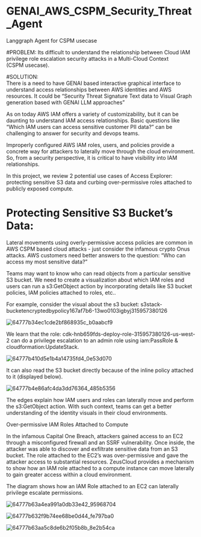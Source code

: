 # GENAI_AWS_CSPM_Security_Threat_Agent
Langgraph Agent for CSPM usecase

#PROBLEM: 
Its  difficult  to understand  the  relationship  between  Cloud  IAM  privilege  role  escalation  security attacks in a  Multi-Cloud Context  
(CSPM  usecase).  

#SOLUTION:  
There is a need to have GENAI  based  interactive graphical interface to understand access relationships between AWS identities and AWS resources.
It  could be  “Security Threat  Signature Text data  to Visual Graph generation based with  GENAI  LLM approaches”

As on  today AWS IAM offers a variety of  customizability, but it can be daunting to understand IAM access relationships. Basic questions like “Which IAM users can access sensitive customer PII data?” can be challenging to answer for security and devops teams.

Improperly configured AWS IAM roles, users, and policies provide a concrete way for attackers to laterally move through the cloud environment. So, from a security perspective, it is critical to have visibility into IAM relationships.

In this project, we review 2 potential use cases of Access Explorer: protecting sensitive S3 data and curbing over-permissive roles attached to publicly exposed compute.

Protecting Sensitive S3  Bucket’s Data:
========================================
Lateral movements using overly-permissive  access policies are common in AWS  CSPM  based  cloud attacks - just consider the infamous crypto Onus attacks.
AWS customers need better answers to the question: “Who can access my most sensitive data?” 

Teams may want to know who can read objects from a particular sensitive S3 bucket.  	We need  to  create a  visualization  about which IAM roles and users can run a s3:GetObject action by incorporating details like S3 bucket policies, IAM policies attached to roles, etc.. 

For example, consider the visual about the s3 bucket: s3stack-bucketencryptedbypolicy167af7b6-13wo0103igbyj315957380126

![64777b34ec1cde2bf868935c_b0aabcf9](https://github.com/user-attachments/assets/475b3412-ae2f-4281-aa70-f2eae1205bc3)

We learn that the role: cdk-hnb659fds-deploy-role-315957380126-us-west-2 can do a privilege escalation to an admin role using iam:PassRole & cloudformation:UpdateStack. 

![64777b410d5e1b4a14735fd4_0e53d070](https://github.com/user-attachments/assets/f81fe794-37c4-4a73-a652-7e8448da59d7)

It can also read the S3 bucket directly because of the inline policy attached to it (displayed below).

![64777b4e86afc4da3dd76364_485b5356](https://github.com/user-attachments/assets/fb9e3d6e-0722-4c6c-a6ea-ca60e6823323)

The edges explain how IAM users and roles can laterally move and perform the s3:GetObject action. With such context, teams can get a better understanding of the identity visuals in their cloud environments.

Over-permissive IAM Roles Attached to Compute

In the infamous Capital One Breach, attackers gained access to an EC2 through a misconfigured firewall and an SSRF vulnerability. Once inside, the attacker was able to discover and exfiltrate sensitive data from an S3 bucket. The role attached to the EC2’s was over-permissive and gave the attacker access to substantial resources. ZeusCloud provides a mechanism to show how an IAM role attached to a compute instance can move laterally to gain greater access within a cloud environment. 

The diagram shows how an IAM Role attached to an EC2 can laterally privilege escalate permissions.

![64777b63a4ea991a0db33e42_95968704](https://github.com/user-attachments/assets/55a7e49e-60fe-40b3-af4d-7526b9dbf7ca)

![64777b632f9b74ee68be0d44_fe797ba0](https://github.com/user-attachments/assets/dfe19479-1475-4038-b87b-1e13a47f6413)

![64777b63aa5c8de6b2f05b8b_8e2b54ca](https://github.com/user-attachments/assets/e1851536-994f-46fe-8e0c-c039794255e0)











‍
